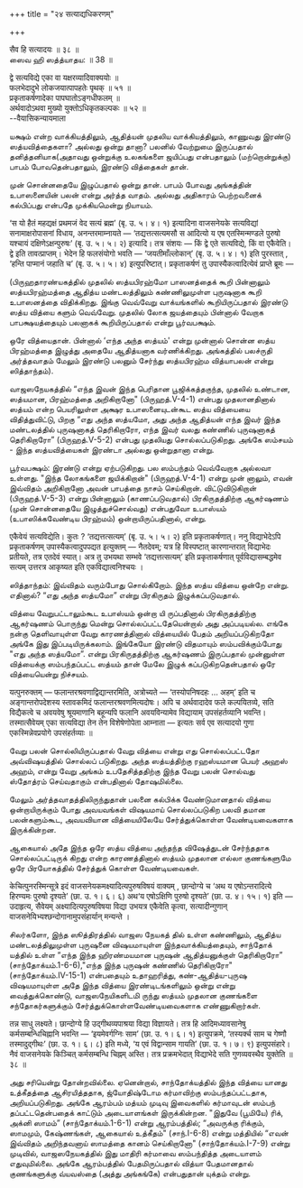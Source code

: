 +++
title = "२४ सत्याद्यधिकरणम्"

+++

सैव हि सत्यादयः ॥ ३८ ॥  
ஸைவ ஹி ஸத்த்யாதய: ॥ 38 ॥

द्वे सत्यविद्ये एका वा यक्षरव्यादिवाक्ययोः ॥  
फलभेदादुभे लोकजयात्पापहतेः पृथक् ॥ ५१ ॥  
प्रकृताकर्षणादेका पापघातोऽङ्गधीफलम् ॥  
अर्थवादोऽथवा मुख्यो युक्तोऽधिकृतकल्पकः ॥ ५२ ॥  
--वैयासिकन्यायमाला

யக்ஷம் என்ற வாக்கியத்திலும், ஆதித்யன் முதலிய வாக்கியத்திலும், காணுவது
இரண்டு ஸத்யவித்தைகளா? அல்லது ஒன்று தானா? பலனில் வேற்றுமை இருப்பதால்
தனித்தனியாக(அதாவது ஒன்றுக்கு உலகங்களை ஜயிப்பது என்பதாலும்
(மற்றொன்றுக்கு) பாபம் போவதென்பதாலும், இரண்டு வித்தைகள் தான்.

முன் சொன்னதையே இழுப்பதால் ஒன்று தான். பாபம் போவது அங்கத்தின் உபாஸனையின்
பலன் என்று அர்த்த வாதம். அல்லது அதிகாரம் பெற்றவனைக் கல்பிப்பது என்பதே
முக்கியமென்று நியாயம்.

‘स यो हैतं महद्यक्षं प्रथमजं वेद सत्यं ब्रह्म’ (बृ. उ. ५। ४। १)
इत्यादिना वाजसनेयके सत्यविद्यां सनामाक्षरोपासनां विधाय, अनन्तरमाम्नायते
— ‘तद्यत्तत्सत्यमसौ स आदित्यो य एष एतस्मिन्मण्डले पुरुषो यश्चायं
दक्षिणेऽक्षन्पुरुषः’ (बृ. उ. ५। ५। २) इत्यादि। तत्र संशयः — किं द्वे
एते सत्यविद्ये, किं वा एकैवेति। द्वे इति तावत्प्राप्तम्। भेदेन हि
फलसंयोगो भवति — ‘जयतीमाँल्लोकान्’ (बृ. उ. ५। ४। १) इति पुरस्तात् ,
‘हन्ति पाप्मानं जहाति च’ (बृ. उ. ५। ५। ४) इत्युपरिष्टात्।
प्रकृताकर्षणं तु उपास्यैकत्वादित्येवं प्राप्ते ब्रूमः —

(பிருஹதாரண்யகத்தில் முதலில் ஸத்யபிரஹ்மோ பாஸனத்தைக் கூறி பின்னாலும்
ஸத்யபிரஹ்மத்தை ஆதித்ய மண்டலத்திலும் கண்ணிலுமுள்ள புருஷனாக கூறி உபாஸனத்தை
விதிக்கிறது. இங்கு வெவ்வேறு வாக்யங்களில் கூறியிருப்பதால் இரண்டு ஸத்ய
வித்யை களும் வெவ்வேறு. முதலில் லோக ஜயத்தையும் பின்னால் வேறாக
பாபக்ஷயத்தையும் பலனாகக் கூறியிருப்பதால் என்று பூர்வபக்ஷம்.

ஒரே வித்யைதான். பின்னால் ‘எந்த அந்த ஸத்யம்' என்று முன்னால் சொன்ன ஸத்ய
பிரஹ்மத்தை இழுத்து அதையே ஆதித்யனாக வர்ணிக்கிறது. அங்கத்தில் பலச்ருதி
அர்த்தவாதம் மேலும் இரண்டு பலனும் சேர்ந்து ஸத்யபிரஹ்ம வித்யாபலன் என்று
ஸித்தாந்தம்).

வாஜஸநேயகத்தில் “எந்த இவன் இந்த பெரிதான பூஜிக்கத்தகுந்த, முதலில் உண்டான,
ஸத்யமான, பிரஹ்மத்தை அறிகிறானோ" (பிருஹத்.V-4-1) என்பது முதலானதினால்
ஸத்யம் என்ற பெயரிலுள்ள அக்ஷர உபாஸனையுடன்கூட ஸத்ய வித்யையை
விதித்துவிட்டு, பிறகு “எது அந்த ஸத்யமோ, அது அந்த ஆதித்யன் எந்த இவர் இந்த
மண்டலத்தில் புருஷனாகத் தெரிகிறாரோ, எந்த இவர் வலது கண்ணில் புருஷனாகத்
தெரிகிறாரோ” (பிருஹத்.V-5-2) என்பது முதலியது சொல்லப்படுகிறது. அங்கே
ஸம்சயம் - இந்த ஸத்யவித்யைகள் இரண்டா அல்லது ஒன்றுதானா என்று.

பூர்வபக்ஷம்: இரண்டு என்று ஏற்படுகிறது. பல ஸம்பந்தம் வெவ்வேறாக அல்லவா
உள்ளது. "இந்த லோகங்களை ஜயிக்கிறான்" (பிருஹத்.V-4-1) என்று முன் னாலும்,
எவன் இவ்விதம் அறிகிறானோ அவன் பாபத்தை நாசம் செய்கிறான். விட்டுவிடுகிறான்
(பிருஹத்.V-5-3) என்று பின்னாலும் (காணப்படுவதால்) பிரகிருதத்திற்கு
ஆகர்ஷணம் (முன் சொன்னதையே இழுத்துச்சொல்வது) என்பதுவோ உபாஸ்யம்
(உபாஸிக்கவேண்டிய பிரஹ்மம்) ஒன்றாயிருப்பதினால், என்று.

एकैवेयं सत्यविद्येति। कुतः ? ‘तद्यत्तत्सत्यम्’ (बृ. उ. ५। ५। २) इति
प्रकृताकर्षणात्। ननु विद्याभेदेऽपि प्रकृताकर्षणम् उपास्यैकत्वादुपपद्यत
इत्युक्तम् — नैतदेवम्; यत्र हि विस्पष्टात् कारणान्तरात् विद्याभेदः
प्रतीयते, तत्र एतदेवं स्यात्। अत्र तु उभयथा सम्भवे ‘तद्यत्तत्सत्यम्’
इति प्रकृताकर्षणात् पूर्वविद्यासम्बद्धमेव सत्यम् उत्तरत्र आकृष्यत इति
एकविद्यात्वनिश्चयः ।

ஸித்தாந்தம்: இவ்விதம் வரும்போது சொல்கிறோம். இந்த ஸத்ய வித்யை ஒன்றே
என்று. எதினால்? “எது அந்த ஸத்யமோ” என்று பிரகிருதம் இழுக்கப்படுவதால்.

வித்யை வேறுபட்டாலும்கூட உபாஸ்யம் ஒன்றா யி ருப்பதினால் பிரகிருதத்திற்கு
ஆகர்ஷணம் பொருந்து மென்று சொல்லப்பட்டதேயென்றால் அது அப்படியல்ல. எங்கே
நன்கு தெளிவாயுள்ள வேறு காரணத்தினால் வித்யையில் பேதம் அறியப்படுகிறதோ
அங்கே இது இப்படியிருக்கலாம். இங்கேயோ இரண்டு விதமாயும் ஸம்பவிக்கும்போது
"எது அந்த ஸத்யமோ”. என்று பிரகிருதத்திற்கு ஆகர்ஷணம் இருப்பதால் முன்னுள்ள
வித்யைக்கு ஸம்பந்தப்பட்ட ஸத்யம் தான் மேலே இழுக் கப்படுகிறதென்பதால் ஒரே
வித்யையென்று நிச்சயம்.

यत्पुनरुक्तम् — फलान्तरश्रवणाद्विद्यान्तरमिति, अत्रोच्यते —
‘तस्योपनिषदहः … अहम्’ इति च अङ्गान्तरोपदेशस्य स्तावकमिदं
फलान्तरश्रवणमित्यदोषः। अपि च अर्थवादादेव फले कल्पयितव्ये, सति
विद्यैकत्वे च अवयवेषु श्रूयमाणानि बहून्यपि फलानि अवयविन्यामेव विद्यायाम्
उपसंहर्तव्यानि भवन्ति। तस्मात्सैवेयम् एका सत्यविद्या तेन तेन
विशेषेणोपेता आम्नाता — इत्यतः सर्व एव सत्यादयो गुणा एकस्मिन्नेवप्रयोगे
उपसंहर्तव्याः ॥

வேறு பலன் சொல்லியிருப்பதால் வேறு வித்யை என்று எது சொல்லப்பட்டதோ
அவ்விஷயத்தில் சொல்லப் படுகிறது. அந்த ஸத்யத்திற்கு ரஹஸ்யமான பெயர் அஹஸ்
அஹம், என்று வேறு அங்கம் உபதேசித்ததிற்கு இந்த வேறு பலன் சொல்வது ஸ்தோத்ரம்
செய்வதாகும் என்பதினால் தோஷமில்லை.

மேலும் அர்த்தவாதத்திலிருந்துதான் பலனை கல்பிக்க வேண்டுமானதால் வித்யை
ஒன்றாயிருக்கும் போது அவயவங்கள் விஷயமாய் சொல்லப்படுகிற பலவி தமான
பலன்களும்கூட, அவயவியான வித்யையிலேயே சேர்த்துக்கொள்ள வேண்டியவைகளாக
இருக்கின்றன.

ஆகையால் அதே இந்த ஒரே ஸத்ய வித்யை அந்தந்த விஷேத்துடன் சேர்ந்ததாக
சொல்லப்பட்டிருக் கிறது என்ற காரணத்தினால் ஸத்யம் முதலான எல்லா குணங்களுமே
ஒரே பிரயோகத்தில் சேர்த்துக் கொள்ள வேண்டியவைகள்.

केचित्पुनरस्मिन्सूत्रे इदं वाजसनेयकमक्ष्यादित्यपुरुषविषयं वाक्यम् ,
छान्दोग्ये च ‘अथ य एषोऽन्तरादित्ये हिरण्यमः पुरुषो दृश्यते’ (छा. उ. १।
६। ६) अथ‘य एषोऽक्षिणि पुरुषो दृश्यते’ (छा. उ. ४। १५। १) इति —
उदाहृत्य, सैवेयम् अक्ष्यादित्यपुरुषविषया विद्या उभयत्र एकैवेति कृत्वा,
सत्यादीन्गुणान् वाजसनेयिभ्यश्छन्दोगानामुपसंहार्यान् मन्यन्ते ।

சிலர்களோ, இந்த ஸூத்திரத்தில் வாஜஸ நேயகத் தில் உள்ள கண்ணிலும், ஆதித்ய
மண்டலத்திலுமுள்ள புருஷனை விஷயமாயுள்ள இந்தவாக்கியத்தையும், சாந்தோக்
யத்தில் உள்ள “எந்த இந்த ஹிரண்மயமான புருஷன் ஆதித்யனுக்குள் தெரிகிறாரோ”
(சாந்தோக்யம்.1-6-6),"எந்த இந்த புருஷன் கண்ணில் தெரிகிறாரோ"
(சாந்தோக்யம்.IV-15-1) என்பதையும் உதாஹரித்து, கண்-ஆதித்ய-புருஷ
விஷயமாயுள்ள அதே இந்த வித்யை இரண்டிடங்களிலும் ஒன்று என்று வைத்துக்கொண்டு,
வாஜஸநேயிகளிடமி ருந்து ஸத்யம் முதலான குணங்களை சந்தோகர்களுக்கும்
சேர்த்துக்கொள்ளவேண்டியவைகளாக எண்ணுகிறார்கள்.

तन्न साधु लक्ष्यते। छान्दोग्ये हि उद्गीथव्यपाश्रया विद्या विज्ञायते।
तत्र हि आदिमध्यावसानेषु कर्मसम्बन्धिचिह्नानि भवन्ति — ‘इयमेवर्गग्निः
साम’ (छा. उ. १। ६। १) इत्युपक्रमे, ‘तस्यर्क्च साम च गेष्णौ
तस्मादुद्गीथः’ (छा. उ. १। ६। ८) इति मध्ये, ‘य एवं विद्वान्साम गायति’
(छा. उ. १। ७। ९) इत्युपसंहारे। नैवं वाजसनेयके किञ्चित् कर्मसम्बन्धि
चिह्नम् अस्ति। तत्र प्रक्रमभेदात् विद्याभेदे सति गुणव्यवस्थैव युक्तेति
॥ ३८ ॥

அது சரியென்று தோன்றவில்லை. ஏனென்றால், சாந்தோக்யத்தில் இந்த வித்யை யானது
உத்கீதத்தை ஆசிரயித்ததாக, ஜ்யோதிஷ்டோம கர்மாவிற்கு ஸம்பந்தப்பட்டதாக,
அறியப்படுகிறது. அங்கே ஆரம்பம் மத்யம் முடிவு இவைகளில் கர்மாவுடன் ஸம்பந்
தப்பட்டதென்பதைக் காட்டும் அடையாளங்கள் இருக்கின்றன. "இதுவே (பூமியே) ரிக்,
அக்னி ஸாமம்” (சாந்தோக்யம்.1-6-1) என்று ஆரம்பத்தில்; “அவருக்கு ரிக்கும்,
ஸாமமும், கேஷ்ணங்கள், ஆகையால் உத்கீதம்" (சாந்.I-6-8) என்று மத்தியில்
“எவன் இவ்விதம் அறிந்தவனாய் ஸாமத்தை கானம் செய்கிறானோ" (சாந்தோக்யம்.I-7-9)
என்று முடிவில், வாஜஸநேயகத்தில் இது மாதிரி கர்மாவை ஸம்பந்தித்த அடையாளம்
எதுவுமில்லை. அங்கே ஆரம்பத்தில் பேதமிருப்பதால் வித்யா பேதமானதால்
குணங்களுக்கு வ்யவஸ்தை (அத்து அங்கங்கே) என்பதுதான் யுக்தம் என்று.
